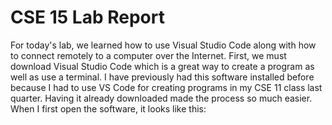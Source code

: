 # CSE 15 Lab Report
For today's lab, we learned how to use Visual Studio Code along with how to connect remotely to a computer over the Internet. 
First, we must download Visual Studio Code which is a great way to create a program as well as use a terminal. I have previously had this software installed before because I had to use VS Code for creating programs in my CSE 11 class last quarter. Having it already downloaded made the process so much easier.
When I first open the software, it looks like this: 
